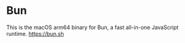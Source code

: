 # Bun

This is the macOS arm64 binary for Bun, a fast all-in-one JavaScript runtime. https://bun.sh
